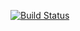 [![Build Status](https://travis-ci.org/Jianru-Lin/fmtjs-loader.svg?branch=master)](https://travis-ci.org/Jianru-Lin/fmtjs-loader)
